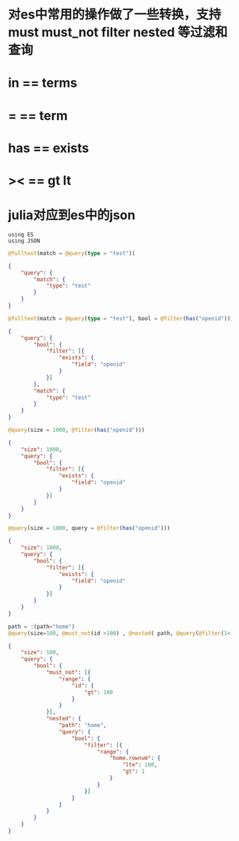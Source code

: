 # 对es中常用的操作做了一些转换，支持must must_not filter nested 等过滤和查询
# in == terms
# =  == term
# has == exists
# ><  == gt lt 
# julia对应到es中的json
```
using ES
using JSON
```

```julia
@fulltext(match = @query(type = "test")) 
```
```json
{
	"query": {
		"match": {
			"type": "test"
		}
	}
}
```
```julia
@fulltext(match = @query(type = "test"), bool = @filter(has("openid")))
```
```json
{
	"query": {
		"bool": {
			"filter": [{
				"exists": {
					"field": "openid"
				}
			}]
		},
		"match": {
			"type": "test"
		}
	}
}
```
```julia
@query(size = 1000, @filter(has("openid"))) 
```
```json
{
	"size": 1000,
	"query": {
		"bool": {
			"filter": [{
				"exists": {
					"field": "openid"
				}
			}]
		}
	}
}
```
```julia
@query(size = 1000, query = @filter(has("openid"))) 
```
```json
{
	"size": 1000,
	"query": {
		"bool": {
			"filter": [{
				"exists": {
					"field": "openid"
				}
			}]
		}
	}
}
```

```julia
path = :(path="home")
@query(size=100, @must_not(id >100) , @nested( path, @query(@filter(1< home.rownum <=100) )))
```
```json
{
	"size": 100,
	"query": {
		"bool": {
			"must_not": [{
				"range": {
					"id": {
						"gt": 100
					}
				}
			}],
			"nested": {
				"path": "home",
				"query": {
					"bool": {
						"filter": [{
							"range": {
								"home.rownum": {
									"lte": 100,
									"gt": 1
								}
							}
						}]
					}
				}
			}
		}
	}
}
```
